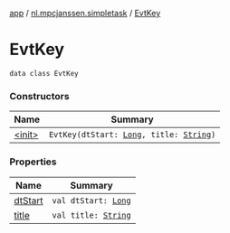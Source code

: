 [app](../../index.md) / [nl.mpcjanssen.simpletask](../index.md) / [EvtKey](.)

# EvtKey

`data class EvtKey`

### Constructors

| Name | Summary |
|---|---|
| [&lt;init&gt;](-init-.md) | `EvtKey(dtStart: `[`Long`](https://kotlinlang.org/api/latest/jvm/stdlib/kotlin/-long/index.html)`, title: `[`String`](https://kotlinlang.org/api/latest/jvm/stdlib/kotlin/-string/index.html)`)` |

### Properties

| Name | Summary |
|---|---|
| [dtStart](dt-start.md) | `val dtStart: `[`Long`](https://kotlinlang.org/api/latest/jvm/stdlib/kotlin/-long/index.html) |
| [title](title.md) | `val title: `[`String`](https://kotlinlang.org/api/latest/jvm/stdlib/kotlin/-string/index.html) |
